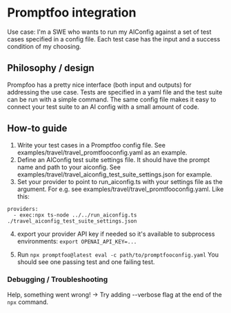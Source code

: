 # Promptfoo integration

Use case: I'm a SWE who wants to run my AIConfig against a set of test cases specified in a config file. Each test case has the input and a success condition of my choosing.

## Philosophy / design

Prompfoo has a pretty nice interface (both input and outputs) for addressing the use case. Tests are specified in a yaml file and the test suite can be run with a simple command. The same config file makes it easy to connect your test suite to an AI config with a small amount of code.

## How-to guide

1. Write your test cases in a Promptfoo config file. See examples/travel/travel_promtfooconfig.yaml as an example.
2. Define an AIConfig test suite settings file. It should have the prompt name and path to your aiconfig. See examples/travel/travel_aiconfig_test_suite_settings.json for example.
3. Set your provider to point to run_aiconfig.ts with your settings file as the argument. For e.g. see examples/travel/travel_promtfooconfig.yaml. Like this:

```
providers:
  - exec:npx ts-node ../../run_aiconfig.ts ./travel_aiconfig_test_suite_settings.json

```

4. export your provider API key if needed so it's available to subprocess environments:
   `export OPENAI_API_KEY=...`

5. Run `npx promptfoo@latest eval -c path/to/promptfooconfig.yaml`
   You should see one passing test and one failing test.


### Debugging / Troubleshooting
Help, something went wrong! 
-> Try adding --verbose flag at the end of the `npx` command.